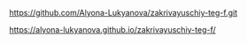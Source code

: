 https://github.com/Alyona-Lukyanova/zakrivayuschiy-teg-f.git

https://alyona-lukyanova.github.io/zakrivayuschiy-teg-f/